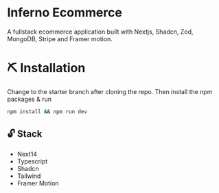 # Inferno Ecommerce
A fullstack ecommerce application built with Nextjs, Shadcn, Zod, MongoDB, Stripe and Framer motion.



# ⛏️ Installation
Change to the starter branch  after cloning the repo.
Then install the npm packages & run
```bash
npm install && npm run dev
```


## 🔓 Stack
- Next14
- Typescript
- Shadcn
- Tailwind
- Framer Motion


